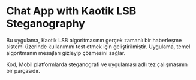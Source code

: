 # Chat App with Kaotik LSB Steganography

Bu uygulama, Kaotik LSB algoritmasının gerçek zamanlı bir haberleşme sistemi üzerinde kullanımını test etmek için geliştirilmiştir. Uygulama, temel algoritmanın mesajları gizleyip çözmesini sağlar.

Kod, Mobil platformlarda steganografi ve uygulaması adlı tez çalışmasının bir parçasıdır.

